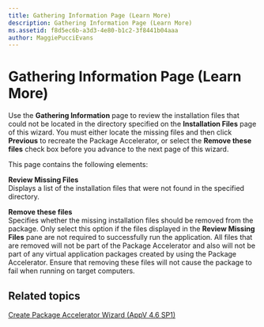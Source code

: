 ```yaml
---
title: Gathering Information Page (Learn More)
description: Gathering Information Page (Learn More)
ms.assetid: f8d5ec6b-a3d3-4e80-b1c2-3f8441b04aaa
author: MaggiePucciEvans
---
```


# Gathering Information Page (Learn More)


Use the **Gathering Information** page to review the installation files that could not be located in the directory specified on the **Installation Files** page of this wizard. You must either locate the missing files and then click **Previous** to recreate the Package Accelerator, or select the **Remove these files** check box before you advance to the next page of this wizard.

This page contains the following elements:

<a href="" id="review-missing-files"></a>**Review Missing Files**  
Displays a list of the installation files that were not found in the specified directory.

<a href="" id="remove-these-files"></a>**Remove these files**  
Specifies whether the missing installation files should be removed from the package. Only select this option if the files displayed in the **Review Missing Files** pane are not required to successfully run the application. All files that are removed will not be part of the Package Accelerator and also will not be part of any virtual application packages created by using the Package Accelerator. Ensure that removing these files will not cause the package to fail when running on target computers.

## Related topics


[Create Package Accelerator Wizard (AppV 4.6 SP1)](create-package-accelerator-wizard--appv-46-sp1-.md)

 

 





